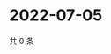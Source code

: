 # 2022-07-05

共 0 条

<!-- BEGIN WEIBO -->
<!-- 最后更新时间 Tue Jul 05 2022 15:14:56 GMT+0800 (China Standard Time) -->

<!-- END WEIBO -->
